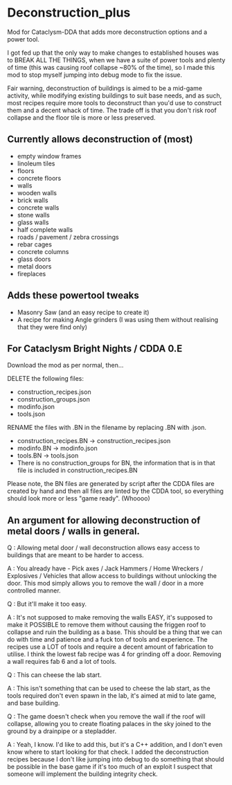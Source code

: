# Deconstruction_plus
Mod for Cataclysm-DDA that adds more deconstruction options and a power tool.

I got fed up that the only way to make changes to established houses was to BREAK ALL THE THINGS, when we 
have a suite of power tools and plenty of time (this was causing roof collapse ~80% of the time), so I made 
this mod to stop myself jumping into debug mode to fix the issue.

Fair warning, deconstruction of buildings is aimed to be a mid-game activity, while modifying existing 
buildings to suit base needs, and as such, most recipes require more tools to deconstruct than you'd use to 
construct them and a decent whack of time. The trade off is that you don't risk roof collapse and the 
floor tile is more or less preserved.


## Currently allows deconstruction of (most)
- empty window frames
- linoleum tiles
- floors
- concrete floors
- walls
- wooden walls
- brick walls
- concrete walls
- stone walls
- glass walls
- half complete walls
- roads / pavement / zebra crossings
- rebar cages
- concrete columns
- glass doors
- metal doors
- fireplaces


## Adds these powertool tweaks
- Masonry Saw (and an easy recipe to create it)
- A recipe for making Angle grinders (I was using them without realising that they were find only) 


## For Cataclysm Bright Nights / CDDA 0.E
Download the mod as per normal, then... 

DELETE the following files:
- construction_recipes.json
- construction_groups.json
- modinfo.json
- tools.json

RENAME the files with .BN in the filename by replacing .BN with .json.
- construction_recipes.BN -> construction_recipes.json
- modinfo.BN -> modinfo.json 
- tools.BN -> tools.json
- There is no construction_groups for BN, the information that is in that file is included in construction_recipes.BN

Please note, the BN files are generated by script after the CDDA files are created by hand and then 
all files are linted by the CDDA tool, so everything should look more or less "game ready". (Whoooo)


## An argument for allowing deconstruction of metal doors / walls in general.

Q : Allowing metal door / wall deconstruction allows easy access to buildings that are meant to be harder to access.

A : You already have - Pick axes / Jack Hammers / Home Wreckers / Explosives / Vehicles that allow access to buildings 
without unlocking the door. This mod simply allows you to remove the wall / door in a more controlled manner. 

Q : But it'll make it too easy.

A : It's not supposed to make removing the walls EASY, it's supposed to make it POSSIBLE to remove them without causing 
the friggen roof to collapse and ruin the building as a base. This should be a thing that we can do with time and patience 
and a fuck ton of tools and experience. The recipes use a LOT of tools and require a decent amount of fabrication to 
utilise. I think the lowest fab recipe was 4 for grinding off a door. Removing a wall requires fab 6 and a lot of tools.

Q : This can cheese the lab start.

A : This isn't something that can be used to cheese the lab start, as the tools required don't even spawn in the lab, it's 
aimed at mid to late game, and base building.

Q : The game doesn't check when you remove the wall if the roof will collapse, allowing you to create floating palaces
in the sky joined to the ground by a drainpipe or a stepladder.

A : Yeah, I know. I'd like to add this, but it's a C++ addition, and I don't even know where to start looking for that 
check. I added the deconstruction recipes because I don't like jumping into debug to do something that should be possible
in the base game if it's too much of an exploit I suspect that someone will implement the building integrity check.
